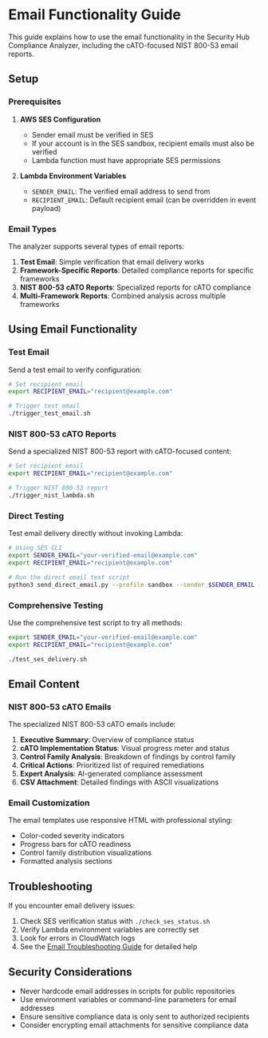 # Email Functionality Guide

This guide explains how to use the email functionality in the Security Hub Compliance Analyzer, including the cATO-focused NIST 800-53 email reports.

## Setup

### Prerequisites

1. **AWS SES Configuration**
   - Sender email must be verified in SES
   - If your account is in the SES sandbox, recipient emails must also be verified
   - Lambda function must have appropriate SES permissions

2. **Lambda Environment Variables**
   - `SENDER_EMAIL`: The verified email address to send from
   - `RECIPIENT_EMAIL`: Default recipient email (can be overridden in event payload)

### Email Types

The analyzer supports several types of email reports:

1. **Test Email**: Simple verification that email delivery works
2. **Framework-Specific Reports**: Detailed compliance reports for specific frameworks
3. **NIST 800-53 cATO Reports**: Specialized reports for cATO compliance  
4. **Multi-Framework Reports**: Combined analysis across multiple frameworks

## Using Email Functionality

### Test Email

Send a test email to verify configuration:

```bash
# Set recipient email
export RECIPIENT_EMAIL="recipient@example.com"

# Trigger test email
./trigger_test_email.sh
```

### NIST 800-53 cATO Reports

Send a specialized NIST 800-53 report with cATO-focused content:

```bash
# Set recipient email
export RECIPIENT_EMAIL="recipient@example.com"

# Trigger NIST 800-53 report
./trigger_nist_lambda.sh
```

### Direct Testing

Test email delivery directly without invoking Lambda:

```bash
# Using SES CLI
export SENDER_EMAIL="your-verified-email@example.com" 
export RECIPIENT_EMAIL="recipient@example.com"

# Run the direct email test script
python3 send_direct_email.py --profile sandbox --sender $SENDER_EMAIL --recipient $RECIPIENT_EMAIL
```

### Comprehensive Testing

Use the comprehensive test script to try all methods:

```bash
export SENDER_EMAIL="your-verified-email@example.com"
export RECIPIENT_EMAIL="recipient@example.com"

./test_ses_delivery.sh
```

## Email Content

### NIST 800-53 cATO Emails

The specialized NIST 800-53 cATO emails include:

1. **Executive Summary**: Overview of compliance status
2. **cATO Implementation Status**: Visual progress meter and status
3. **Control Family Analysis**: Breakdown of findings by control family
4. **Critical Actions**: Prioritized list of required remediations
5. **Expert Analysis**: AI-generated compliance assessment
6. **CSV Attachment**: Detailed findings with ASCII visualizations

### Email Customization

The email templates use responsive HTML with professional styling:

- Color-coded severity indicators
- Progress bars for cATO readiness
- Control family distribution visualizations
- Formatted analysis sections

## Troubleshooting

If you encounter email delivery issues:

1. Check SES verification status with `./check_ses_status.sh`
2. Verify Lambda environment variables are correctly set
3. Look for errors in CloudWatch logs
4. See the [Email Troubleshooting Guide](EMAIL_TROUBLESHOOTING.md) for detailed help

## Security Considerations

- Never hardcode email addresses in scripts for public repositories
- Use environment variables or command-line parameters for email addresses
- Ensure sensitive compliance data is only sent to authorized recipients
- Consider encrypting email attachments for sensitive compliance data